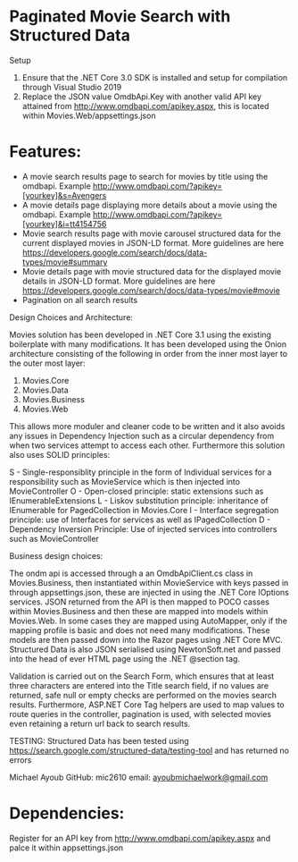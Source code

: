 Paginated Movie Search with Structured Data
=======================================

Setup
1) Ensure that the .NET Core 3.0 SDK is installed and setup for compilation through Visual Studio 2019
2) Replace the JSON value OmdbApi.Key with another valid API key attained from http://www.omdbapi.com/apikey.aspx, this is located within Movies.Web/appsettings.json 

# Features:
* A movie search results page to search for movies by title using the omdbapi. Example  http://www.omdbapi.com/?apikey=[yourkey]&s=Avengers
* A movie details page displaying more details about a movie using the omdbapi. Example http://www.omdbapi.com/?apikey=[yourkey]&i=tt4154756
* Movie search results page with movie carousel structured data for the current displayed movies in JSON-LD format. More guidelines are here https://developers.google.com/search/docs/data-types/movie#summary
* Movie details page with movie structured data for the displayed movie details in JSON-LD format. More guidelines are here https://developers.google.com/search/docs/data-types/movie#movie
* Pagination on all search results

Design Choices and Architecture:

Movies solution has been developed in .NET Core 3.1 using the existing boilerplate with many modifications. It has been developed using the Onion architecture consisting of the following in order from the inner most layer to the outer most layer:

1) Movies.Core
2) Movies.Data
3) Movies.Business
4) Movies.Web

This allows more moduler and cleaner code to be written and it also avoids any issues in Dependency Injection such as a circular dependency from when two services attempt to access each other. Furthermore this solution also uses SOLID principles:

S - Single-responsiblity principle in the form of Individual services for a responsibility such as MovieService which is then injected into MovieController
O - Open-closed principle: static extensions such as IEnumerableExtensions
L - Liskov substitution principle: inheritance of IEnumerable for PagedCollection in Movies.Core
I - Interface segregation principle: use of Interfaces for services as well as IPagedCollection
D - Dependency Inversion Principle: Use of injected services into controllers such as MovieController

Business design choices:

The ondm api is accessed through a an OmdbApiClient.cs class in Movies.Business, then instantiated within MovieService with keys passed in through appsettings.json, these are injected in using the .NET Core IOptions services. JSON returned from the API is then mapped to POCO casses within Movies.Business and then these are mapped into models within Movies.Web. In some cases they are mapped using AutoMapper, only if the mapping profile is basic and does not need many modifications. These models are then passed down into the Razor pages using .NET Core MVC. Structured Data is also JSON serialised using NewtonSoft.net and passed into the head of ever HTML page using the .NET @section tag.

Validation is carried out on the Search Form, which ensures that at least three characters are entered into the Title search field, if no values are returned, safe null or empty checks are performed on the movies search results. Furthermore, ASP.NET Core Tag helpers are used to map values to route queries in the controller, pagination is used, with selected movies even retaining a return url back to search results.

TESTING:
Structured Data has been tested using https://search.google.com/structured-data/testing-tool and has returned no errors

Michael Ayoub
GitHub: mic2610
email: ayoubmichaelwork@gmail.com

# Dependencies:
Register for an API key from http://www.omdbapi.com/apikey.aspx and palce it within appsettings.json